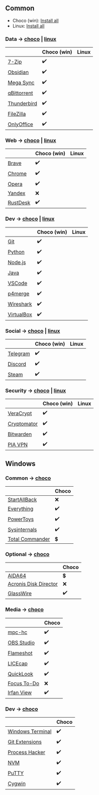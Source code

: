 ## Common

- Choco (win): [Install all](./choco-win/install-all.ps1)
- Linux: [Install all]()

### Data -> [choco](./choco-win/install-data.ps1) | [linux]()
|                                                   | Choco (win)  | Linux   |
|---------------------------------------------------|--------------|---------|
| [7-Zip](https://www.7-zip.org/)                   |      ✔️      |         |
| [Obsidian](https://obsidian.md/)                  |      ✔️      |         |
| [Mega Sync](https://mega.nz/desktop)              |      ✔️      |         |
| [qBittorrent](https://www.qbittorrent.org/)       |      ✔️      |         |
| [Thunderbird](https://www.thunderbird.net/en-US/) |      ✔️      |         |
| [FileZilla](https://filezilla-project.org/)       |      ✔️      |         |
| [OnlyOffice](https://www.onlyoffice.com/)         |      ✔️      |         |

### Web -> [choco](./choco-win/install-web.ps1) | [linux]()
|                                                          | Choco (win)  | Linux    |
|----------------------------------------------------------|--------------|-----------|
| [Brave](https://brave.com/)                              |       ✔️     |           |
| [Chrome](https://www.google.com/intl/ru_ru/chrome/)      |       ✔️     |           |
| [Opera](https://www.opera.com/ru)                        |       ✔️     |           |
| [Yandex](https://browser.yandex.ru/?&banerid=0500000134) |       ❌     |           |
| [RustDesk](https://rustdesk.com/)                        |       ✔️     |           |

### Dev -> [choco](./choco-win/install-web.ps1) | [linux]()
|                                                                                      | Choco (win)   | Linux     |
|--------------------------------------------------------------------------------------|---------------|-----------|
| [Git](https://git-scm.com/downloads)                                                 |       ✔️      |           |
| [Python](https://www.python.org/downloads/)                                          |       ✔️      |           |
| [Node.js](https://nodejs.org/)                                                       |       ✔️      |           |
| [Java](https://www.oracle.com/java/technologies/downloads/)                          |       ✔️      |           |
| [VSCode](https://code.visualstudio.com/)                                             |       ✔️      |           |
| [p4merge](https://www.perforce.com/products/helix-core-apps/merge-diff-tool-p4merge) |       ✔️      |           |
| [Wireshark](https://www.wireshark.org/)                                              |       ✔️      |           |
| [VirtualBox](https://www.virtualbox.org/)                                            |       ✔️      |           |

### Social -> [choco](./choco-win/install-web.ps1) | [linux]()
|                                           | Choco (win)  | Linux |
|-------------------------------------------|--------------|-------|
| [Telegram](https://desktop.telegram.org/) |       ✔️     |       |
| [Discord](https://discord.com/)           |       ✔️     |       |
| [Steam](https://store.steampowered.com/)  |       ✔️     |       |

### Security -> [choco](./choco-win/install-web.ps1) | [linux]()
|                                                     | Choco (win) | Linux  |
|-----------------------------------------------------|-------------|--------|
| [VeraCrypt](https://veracrypt.fr/en/Downloads.html) |      ✔️     |        |
| [Cryptomator](https://cryptomator.org/)             |      ✔️     |        |
| [Bitwarden](https://github.com/bitwarden/desktop)   |      ✔️     |        |
| [PIA VPN](https://www.privateinternetaccess.com/)   |      ✔️     |        |

## Windows
### Common -> [choco](./choco-win/install-web.ps1)
|                                                         | Choco  |
|---------------------------------------------------------|--------|
| [StartAllBack](https://www.startallback.com/)           |    ❌   |
| [Everything](https://www.voidtools.com/ru-ru/)          |    ✔️   |
| [PowerToys](https://github.com/microsoft/PowerToys)     |    ✔️   |
| [Sysinternals](https://sysinternais.com/)               |    ✔️   |
| [Total Commander](https://www.ghisler.com/download.htm) |    💲    |

### Optional -> [choco](./choco-win/install-web.ps1)
|                                                                                     | Choco   |
|-------------------------------------------------------------------------------------|---------|
| [AIDA64](https://www.aida64.com/downloads)                                          |    💲    |
| [Acronis Disk Director](https://www.acronis.com/en-us/products/disk-director-home/) |    ❌   |
| [GlassWire](https://www.glasswire.com/)                                             |    ✔️   |

### Media -> [choco](./choco-win/install-web.ps1)
|                                                  | Choco   |
|--------------------------------------------------|---------|
| [mpc-hc](https://mpc-hc.org/)                    |    ✔️   |
| [OBS Studio](https://obsproject.com/ru)          |    ✔️   |
| [Flameshot](https://flameshot.org/)              |    ✔️   |
| [LICEcap](https://www.cockos.com/licecap/)       |    ✔️   |
| [QuickLook](https://github.com/QL-Win/QuickLook) |    ✔️   |
| [Focus To-Do](https://www.focustodo.cn/)         |    ❌   |
| [Irfan View](https://www.irfanview.com/)         |    ✔️   |

### Dev -> [choco](./choco-win/install-web.ps1)
|                                                                                              | Choco   |
|----------------------------------------------------------------------------------------------|---------|
| [Windows Terminal](https://github.com/microsoft/terminal)                                    |    ✔️   |
| [Git Extensions](https://github.com/gitextensions/gitextensions)                             |    ✔️   |
| [Process Hacker](https://github.com/processhacker/processhacker)                             |    ✔️   |
| [NVM](https://docs.microsoft.com/ru-ru/windows/dev-environment/javascript/nodejs-on-windows) |    ✔️   |
| [PuTTY](https://www.putty.org/)                                                              |    ✔️   |
| [Cygwin](https://www.cygwin.com/)                                                            |    ✔️   |
